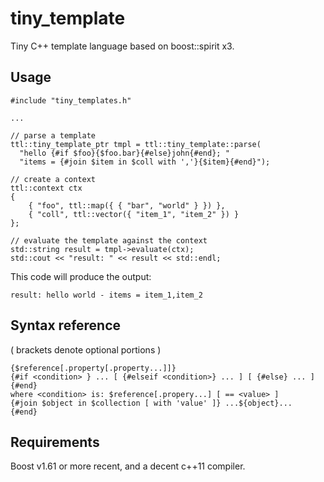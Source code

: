 # tiny_template

Tiny C++ template language based on boost::spirit x3.

## Usage
    
    #include "tiny_templates.h"
    
    ...
    
    // parse a template
    ttl::tiny_template_ptr tmpl = ttl::tiny_template::parse(
      "hello {#if $foo}{$foo.bar}{#else}john{#end}; "
      "items = {#join $item in $coll with ','}{$item}{#end}");
    
    // create a context
    ttl::context ctx
    {
        { "foo", ttl::map({ { "bar", "world" } }) },
        { "coll", ttl::vector({ "item_1", "item_2" }) }
    };
    
    // evaluate the template against the context
    std::string result = tmpl->evaluate(ctx);
    std::cout << "result: " << result << std::endl;
   
   
This code will produce the output:

    result: hello world - items = item_1,item_2

## Syntax reference

( brackets denote optional portions )

    {$reference[.property[.property...]]}
    {#if <condition> } ... [ {#elseif <condition>} ... ] [ {#else} ... ] {#end}
    where <condition> is: $reference[.propery...] [ == <value> ]
    {#join $object in $collection [ with 'value' ]} ...${object}...  {#end}


## Requirements

Boost v1.61 or more recent, and a decent c++11 compiler.
